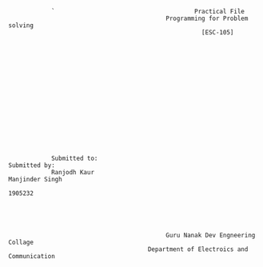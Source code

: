                 `                                       Practical File
                                                Programming for Problem solving
                                                          [ESC-105]
                                                          
                                                          
                                                          
                                                          
                                                          
                                                          
                                                          
                                                          
                                                          
                                                          
                                                          
                                                          
                                                          
                                                          
                                                          
                                                          
                                                          
                Submitted to:                                                                          Submitted by:              
                Ranjodh Kaur                                                                           Manjinder Singh
                                                                                                       1905232
                                           
                                          
                                          
                                          
                                          
                                                Guru Nanak Dev Engneering Collage
                                           Department of Electroics and Communication
